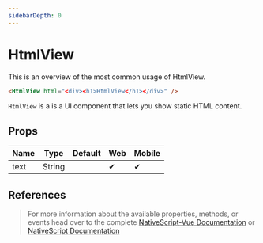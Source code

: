 ```yaml
---
sidebarDepth: 0
---
```

# HtmlView

This is an overview of the most common usage of HtmlView.

<DocExampleBox codeBox="https://codesandbox.io/s/4ro87o5m0x">

```html
<HtmlView html="<div><h1>HtmlView</h1></div>" />
```

<HtmlViewDoc />
</DocExampleBox>

`HtmlView` is a is a UI component that lets you show static HTML content.

## Props

| Name | Type   | Default | Web | Mobile |
| ---- | ------ | ------- | --- | ------ |
| text | String |         | ✔   | ✔      |

## References

> For more information about the available properties, methods, or events head over to the complete [NativeScript-Vue Documentation](https://nativescript-vue.org/en/docs/elements/components/html-view/)
> or [NativeScript Documentation](https://docs.nativescript.org/api-reference/classes/_ui_html_view_.htmlview)

